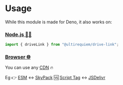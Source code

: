 # Usage

While this module is made for Deno, it also works on:

### [Node.js 🐢🚀](https://npmjs.com/package/@ultirequiem/drive-link)

```javascript
import { driveLink } from "@ultirequiem/drive-link";
```

### [Browser 🌐](https://developer.mozilla.org/en-US/docs/Glossary/Browser)

You can use any [CDN](https://en.wikipedia.org/wiki/Content_delivery_network) 🔥

Eg 👉
[ESM](https://developer.mozilla.org/en-US/docs/Web/JavaScript/Guide/Modules) ↔️
[SkyPack](https://cdn.skypack.dev/@ultirequiem/drive_link) 🆚
[Script Tag](https://developer.mozilla.org/en-US/docs/Web/HTML/Element/script) ↔️
[JSDelivr](https://cdn.jsdelivr.net/npm/@ultirequiem/drive_link)
